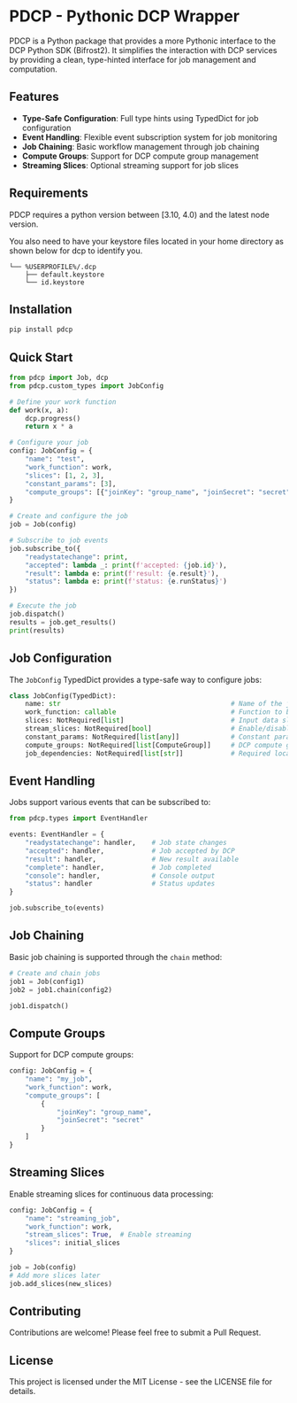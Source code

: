 # PDCP - Pythonic DCP Wrapper

PDCP is a Python package that provides a more Pythonic interface to the DCP Python SDK (Bifrost2). It simplifies the interaction with DCP services by providing a clean, type-hinted interface for job management and computation.

## Features

- **Type-Safe Configuration**: Full type hints using TypedDict for job configuration
- **Event Handling**: Flexible event subscription system for job monitoring
- **Job Chaining**: Basic workflow management through job chaining
- **Compute Groups**: Support for DCP compute group management
- **Streaming Slices**: Optional streaming support for job slices

## Requirements
PDCP requires a python version between [3.10, 4.0) and the latest node version.

You also need to have your keystore files located in your home directory as shown below for dcp to identify you.

```
└── %USERPROFILE%/.dcp
    ├── default.keystore
    └── id.keystore
```

## Installation

```bash
pip install pdcp
```

## Quick Start

```python
from pdcp import Job, dcp
from pdcp.custom_types import JobConfig

# Define your work function
def work(x, a):
    dcp.progress()
    return x * a

# Configure your job
config: JobConfig = {   
    "name": "test",
    "work_function": work,
    "slices": [1, 2, 3],
    "constant_params": [3],
    "compute_groups": [{"joinKey": "group_name", "joinSecret": "secret"}]
}

# Create and configure the job
job = Job(config)

# Subscribe to job events
job.subscribe_to({
    "readystatechange": print,
    "accepted": lambda _: print(f'accepted: {job.id}'),
    "result": lambda e: print(f'result: {e.result}'),
    "status": lambda e: print(f'status: {e.runStatus}')
})

# Execute the job
job.dispatch()
results = job.get_results()
print(results)
```

## Job Configuration

The `JobConfig` TypedDict provides a type-safe way to configure jobs:

```python
class JobConfig(TypedDict):
    name: str                                           # Name of the job
    work_function: callable                             # Function to be executed
    slices: NotRequired[list]                           # Input data slices
    stream_slices: NotRequired[bool]                    # Enable/disable slice streaming
    constant_params: NotRequired[list[any]]             # Constant parameters for work function
    compute_groups: NotRequired[list[ComputeGroup]]     # DCP compute groups
    job_dependencies: NotRequired[list[str]]            # Required local dependencies
```

## Event Handling

Jobs support various events that can be subscribed to:

```python
from pdcp.types import EventHandler

events: EventHandler = {
    "readystatechange": handler,    # Job state changes
    "accepted": handler,            # Job accepted by DCP
    "result": handler,              # New result available
    "complete": handler,            # Job completed
    "console": handler,             # Console output
    "status": handler               # Status updates
}

job.subscribe_to(events)
```

## Job Chaining

Basic job chaining is supported through the `chain` method:

```python
# Create and chain jobs
job1 = Job(config1)
job2 = job1.chain(config2)

job1.dispatch()
```

## Compute Groups

Support for DCP compute groups:

```python
config: JobConfig = {
    "name": "my_job",
    "work_function": work,
    "compute_groups": [
        {
            "joinKey": "group_name",
            "joinSecret": "secret"
        }
    ]
}
```

## Streaming Slices

Enable streaming slices for continuous data processing:

```python
config: JobConfig = {
    "name": "streaming_job",
    "work_function": work,
    "stream_slices": True,  # Enable streaming
    "slices": initial_slices
}

job = Job(config)
# Add more slices later
job.add_slices(new_slices)
```

## Contributing

Contributions are welcome! Please feel free to submit a Pull Request.

## License

This project is licensed under the MIT License - see the LICENSE file for details.
